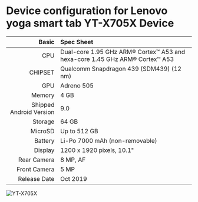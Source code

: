 Device configuration for Lenovo yoga smart tab YT-X705X Device
============================================================
Basic   | Spec Sheet
-------:|:-------------------------
CPU     | Dual-core 1.95 GHz ARM® Cortex™ A53 and hexa-core 1.45 GHz ARM® Cortex™ A53
CHIPSET | Qualcomm Snapdragon 439 (SDM439) (12 nm)
GPU     | Adreno 505
Memory  | 4 GB
Shipped Android Version | 9.0
Storage | 64 GB
MicroSD | Up to 512 GB
Battery | Li-Po 7000 mAh (non-removable)
Display | 1200 x 1920 pixels, 10.1"
Rear Camera  | 8 MP, AF
Front Camera | 5 MP
Release Date | Oct 2019

![YT-X705X](https://p1-ofp.static.pub/medias/bWFzdGVyfHJvb3R8NDkzMDU5fGltYWdlL3BuZ3xoMjcvaGQ2LzEwNzk0MTkyOTYxNTY2LnBuZ3w2Y2Y4ZTFjOTA3NTkyYTQ2NmY1YTYwOGQ3ZGM2NmFiMjEyNTliNjQ0NmRjZWEwZGQ3NGNhYzg5YWQ1Y2JmOGZj/lenovo-tablet-yoga-smart-tab-hero.png "YT-X705X")
